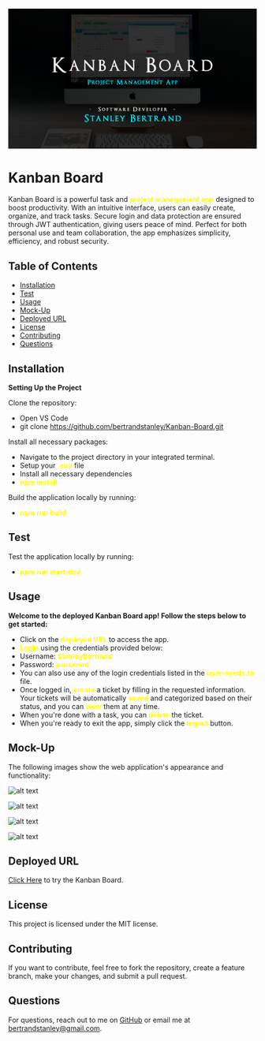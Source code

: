 ![alt text](<Kanban Board.png>)

# Kanban Board
Kanban Board is a powerful task and <span style="color: yellow;">**project management app**</span> designed to boost productivity. With an intuitive interface, users can easily create, organize, and track tasks. Secure login and data protection are ensured through JWT authentication, giving users peace of mind. Perfect for both personal use and team collaboration, the app emphasizes simplicity, efficiency, and robust security.

## Table of Contents
- [Installation](#installation)
- [Test](#test)
- [Usage](#usage)
- [Mock-Up](#mock-up)
- [Deployed URL](#deployed-url)
- [License](#license)
- [Contributing](#contributing)
- [Questions](#questions)

## Installation

**Setting Up the Project**

Clone the repository:

- Open VS Code
- git clone <https://github.com/bertrandstanley/Kanban-Board.git>

Install all necessary packages:

- Navigate to the project directory in your integrated terminal.
- Setup your <span style="color: yellow;">**.env**</span> file
- Install all necessary dependencies
- <span style="color: yellow;">**npm install**</span>

Build the application locally by running:

- <span style="color: yellow;">**npm run build**</span>

## Test

Test the application locally by running:

- <span style="color: yellow;">**npm run start:dev**</span>

## Usage
**Welcome to the deployed Kanban Board app! Follow the steps below to get started:**

- Click on the <span style="color: yellow;">**deployed URL**</span> to access the app.
- <span style="color: yellow;">**Login**</span> using the credentials provided below:
- Username: <span style="color: yellow;">**StanleyBertrand**</span>
- Password: <span style="color: yellow;">**password**</span> 
- You can also use any of the login credentials listed in the <span style="color: yellow;">**user-seeds.ts**</span> file.
- Once logged in, <span style="color: yellow;">**create**</span> a ticket by filling in the requested information. Your tickets will be automatically <span style="color: yellow;">**saved**</span> and categorized based on their status, and you can <span style="color: yellow;">**view**</span> them at any time.
- When you're done with a task, you can <span style="color: yellow;">**delete**</span> the ticket.
- When you're ready to exit the app, simply click the <span style="color: yellow;">**logout**</span> button.

## Mock-Up
The following images show the web application's appearance and functionality:

![alt text](<Screenshot 2025-03-11 at 4.48.28 AM.png>)

![alt text](<Screenshot 2025-03-11 at 4.49.56 AM.png>)

![alt text](<Screenshot 2025-03-11 at 4.50.52 AM.png>)

![alt text](<Screenshot 2025-03-11 at 4.51.24 AM.png>)

## Deployed URL

[Click Here](https://youtu.be/doM3SfX5spk) to try the Kanban Board.

## License

This project is licensed under the MIT license.

## Contributing
If you want to contribute, feel free to fork the repository, create a feature branch, make your changes, and submit a pull request.

## Questions
For questions, reach out to me on [GitHub](https://github.com/bertrandstanley) or email me at bertrandstanley@gmail.com.
